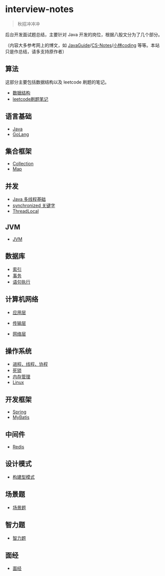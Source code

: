 # interview-notes<!-- {docsify-ignore-all} -->

> 秋招冲冲冲

后台开发面试题总结，主要针对 Java 开发的岗位，根据八股文分为了几个部分。

（内容大多参考网上的博文，如 [JavaGuide](https://snailclimb.gitee.io/javaguide/#/)/[CS-Notes](https://www.cyc2018.xyz/)/[小林coding](https://www.cnblogs.com/xiaolincoding/) 等等。本站只是作总结，请多支持原作者）

## 算法

这部分主要包括数据结构以及 leetcode 刷题的笔记。

* [数据结构](算法/数据结构/)
* [leetcode刷题笔记](算法/leetcode/)



## 语言基础

* [Java](语言基础/Java/)
* [GoLang](语言基础/GoLang/)



## 集合框架

* [Collection](集合框架/Collection/)
* [Map](集合框架/Map/)



## 并发

* [Java 多线程基础](并发/Java%20多线程基础/)
* [synchronized 关键字](并发/synchronized%20关键字/)
* [ThreadLocal](并发/ThreadLocal/)



## JVM

* [JVM](JVM/)



## 数据库

* [索引](数据库/索引/)
* [事务](数据库/事务/)
* [语句执行](数据库/语句执行/)



## 计算机网络

* [应用层](计算机网络/应用层/)
* [传输层](计算机网络/传输层/)

* [网络层](计算机网络/网络层/)



## 操作系统

* [进程、线程、协程](操作系统/进程、线程、协程/)
* [死锁](操作系统/死锁/)
* [内存管理](操作系统/内存管理/)
* [Linux](操作系统/Linux/)



## 开发框架

* [Spring](开发框架/Spring/)
* [MyBatis](开发框架/MyBatis/)



## 中间件

* [Redis](中间件/Redis/)



## 设计模式

* [构建型模式](设计模式/构建型模式/)



## 场景题

* [场景题](场景题/)



## 智力题

* [智力题](智力题/)



## 面经

* [面经](面经/)

